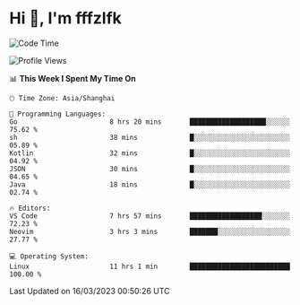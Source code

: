 # Hi 👋, I'm fffzlfk

<!--START_SECTION:waka-->
![Code Time](http://img.shields.io/badge/Code%20Time-112%20hrs%2010%20mins-blue)

![Profile Views](http://img.shields.io/badge/Profile%20Views-0-blue)

📊 **This Week I Spent My Time On** 

```text
🕑︎ Time Zone: Asia/Shanghai

💬 Programming Languages: 
Go                       8 hrs 20 mins       ███████████████████░░░░░░   75.62 % 
sh                       38 mins             █░░░░░░░░░░░░░░░░░░░░░░░░   05.89 % 
Kotlin                   32 mins             █░░░░░░░░░░░░░░░░░░░░░░░░   04.92 % 
JSON                     30 mins             █░░░░░░░░░░░░░░░░░░░░░░░░   04.65 % 
Java                     18 mins             █░░░░░░░░░░░░░░░░░░░░░░░░   02.74 % 

🔥 Editors: 
VS Code                  7 hrs 57 mins       ██████████████████░░░░░░░   72.23 % 
Neovim                   3 hrs 3 mins        ███████░░░░░░░░░░░░░░░░░░   27.77 % 

💻 Operating System: 
Linux                    11 hrs 1 min        █████████████████████████   100.00 % 
```


 Last Updated on 16/03/2023 00:50:26 UTC
<!--END_SECTION:waka-->
